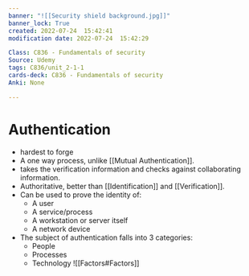 ```yaml
---
banner: "![[Security shield background.jpg]]"
banner_lock: True
created: 2022-07-24  15:42:41
modification date: 2022-07-24  15:42:29

Class: C836 - Fundamentals of security
Source: Udemy
tags: C836/unit_2-1-1
cards-deck: C836 - Fundamentals of security
Anki: None

---
```


# Authentication
- hardest to forge
- A one way process, unlike [[Mutual Authentication]].
- takes the verification information and checks against collaborating information.
- Authoritative, better than [[Identification]] and [[Verification]].
- Can be used to prove the identity of:
	- A user
	- A service/process
	- A workstation or server itself
	- A network device
- The subject of authentication falls into 3 categories:
	- People
	- Processes
	- Technology
![[Factors#Factors]]
